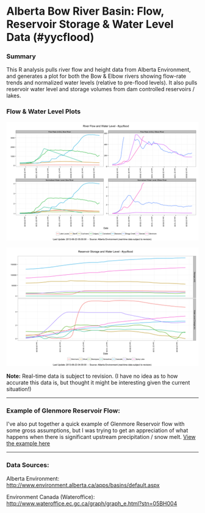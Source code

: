 Alberta Bow River Basin: Flow, Reservoir Storage & Water Level Data (\#yycflood)
========

### Summary

This R analysis pulls river flow and height data from Alberta Environment, and generates a plot for both the Bow & Elbow rivers showing flow-rate trends and normalized water levels (relative to pre-flood levels).
It also pulls reservoir water level and storage volumes from dam controlled reservoirs / lakes. 

### Flow & Water Level Plots

![River Flows and Water Level yycflood](yycflood_riverplots.png)

![Reservoir Storage and Water Levels yycflood](yycflood_reservoirplots.png)

**Note:** Real-time data is subject to revision.
(I have no idea as to how accurate this data is, but thought it might be interesting given the current situation!)

---------------------------

### Example of Glenmore Reservoir Flow:
I've also put together a quick example of Glenmore Reservoir flow with some gross assumptions, but I was trying to get an appreciation of what happens when there is significant upstream precipitation / snow melt. 
[View the example here](glenmore/glenmore_example.md)

---------------------------

### Data Sources:

Alberta Environment:
http://www.environment.alberta.ca/apps/basins/default.aspx

Environment Canada (Wateroffice):
http://www.wateroffice.ec.gc.ca/graph/graph_e.html?stn=05BH004
